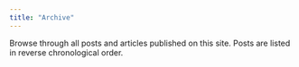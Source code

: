 ```yaml
---
title: "Archive"
---
```


Browse through all posts and articles published on this site. Posts are listed in reverse chronological order.